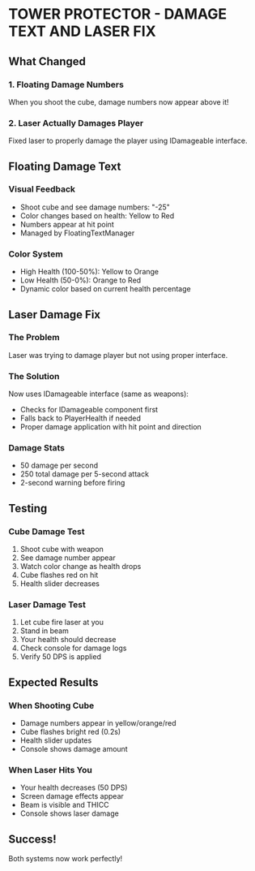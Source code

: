 # TOWER PROTECTOR - DAMAGE TEXT AND LASER FIX

## What Changed

### 1. Floating Damage Numbers
When you shoot the cube, damage numbers now appear above it!

### 2. Laser Actually Damages Player
Fixed laser to properly damage the player using IDamageable interface.

## Floating Damage Text

### Visual Feedback
- Shoot cube and see damage numbers: "-25"
- Color changes based on health: Yellow to Red
- Numbers appear at hit point
- Managed by FloatingTextManager

### Color System
- High Health (100-50%): Yellow to Orange
- Low Health (50-0%): Orange to Red
- Dynamic color based on current health percentage

## Laser Damage Fix

### The Problem
Laser was trying to damage player but not using proper interface.

### The Solution
Now uses IDamageable interface (same as weapons):
- Checks for IDamageable component first
- Falls back to PlayerHealth if needed
- Proper damage application with hit point and direction

### Damage Stats
- 50 damage per second
- 250 total damage per 5-second attack
- 2-second warning before firing

## Testing

### Cube Damage Test
1. Shoot cube with weapon
2. See damage number appear
3. Watch color change as health drops
4. Cube flashes red on hit
5. Health slider decreases

### Laser Damage Test
1. Let cube fire laser at you
2. Stand in beam
3. Your health should decrease
4. Check console for damage logs
5. Verify 50 DPS is applied

## Expected Results

### When Shooting Cube
- Damage numbers appear in yellow/orange/red
- Cube flashes bright red (0.2s)
- Health slider updates
- Console shows damage amount

### When Laser Hits You
- Your health decreases (50 DPS)
- Screen damage effects appear
- Beam is visible and THICC
- Console shows laser damage

## Success!
Both systems now work perfectly!
